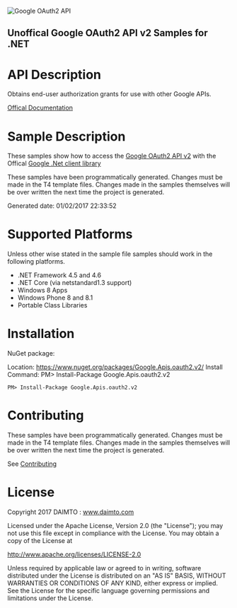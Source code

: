 ﻿![Google OAuth2 API](https://www.gstatic.com/images/branding/product/1x/googleg_32dp.png)

## Unoffical Google OAuth2 API v2 Samples for .NET  ##

API Description
=============

Obtains end-user authorization grants for use with other Google APIs.

[Offical Documentation](https://developers.google.com/accounts/docs/OAuth2)

Sample Description
=============

These samples show how to access the [Google OAuth2 API v2](https://developers.google.com/accounts/docs/OAuth2) with the Offical [Google .Net client library](https://github.com/google/google-api-dotnet-client)

These samples have been programmatically generated. Changes must be made in the T4 template files. Changes made in the samples themselves will be over written the next time the project is generated.

Generated date: 01/02/2017 22:33:52 

Supported Platforms
=================================

Unless other wise stated in the sample file samples should work in the following platforms.

* .NET Framework 4.5 and 4.6
* .NET Core (via netstandard1.3 support)
* Windows 8 Apps
* Windows Phone 8 and 8.1
* Portable Class Libraries

Installation
=================================

NuGet package:

Location: https://www.nuget.org/packages/Google.Apis.oauth2.v2/ 
Install Command: PM>  Install-Package Google.Apis.oauth2.v2

```
PM> Install-Package Google.Apis.oauth2.v2
```

Contributing
=================================

These samples have been programmatically generated. Changes must be made in the T4 template files. Changes made in the samples themselves will be over written the next time the project is generated.

See [Contributing](CONTRIBUTING.md)

License
=================================

Copyright 2017 DAIMTO :  www.daimto.com

Licensed under the Apache License, Version 2.0 (the "License"); you may not use this file except in compliance with
the License. You may obtain a copy of the License at

http://www.apache.org/licenses/LICENSE-2.0

Unless required by applicable law or agreed to in writing, software distributed under the License is distributed on
an "AS IS" BASIS, WITHOUT WARRANTIES OR CONDITIONS OF ANY KIND, either express or implied. See the License for the
specific language governing permissions and limitations under the License.